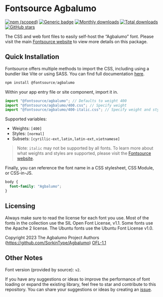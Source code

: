 # Fontsource Agbalumo

[![npm (scoped)](https://img.shields.io/npm/v/@fontsource/agbalumo?color=brightgreen)](https://www.npmjs.com/package/@fontsource/agbalumo) [![Generic badge](https://img.shields.io/badge/fontsource-passing-brightgreen)](https://github.com/fontsource/fontsource) [![Monthly downloads](https://badgen.net/npm/dm/@fontsource/agbalumo)](https://github.com/fontsource/fontsource) [![Total downloads](https://badgen.net/npm/dt/@fontsource/agbalumo)](https://github.com/fontsource/fontsource) [![GitHub stars](https://img.shields.io/github/stars/fontsource/fontsource.svg?style=social&label=Star)](https://github.com/fontsource/fontsource/stargazers)

The CSS and web font files to easily self-host the “Agbalumo” font. Please visit the main [Fontsource website](https://fontsource.org/fonts/agbalumo) to view more details on this package.

## Quick Installation

Fontsource offers multiple methods to import the CSS, including using a bundler like Vite or using SASS. You can find full documentation [here](https://fontsource.org/docs/getting-started/introduction).

```javascript
npm install @fontsource/agbalumo
```

Within your app entry file or site component, import it in.

```javascript
import "@fontsource/agbalumo"; // Defaults to weight 400
import "@fontsource/agbalumo/400.css"; // Specify weight
import "@fontsource/agbalumo/400-italic.css"; // Specify weight and style
```

Supported variables:
- Weights: `[400]`
- Styles: `[normal]`
- Subsets: `[cyrillic-ext,latin,latin-ext,vietnamese]`

> Note: `italic` may not be supported by all fonts. To learn more about what weights and styles are supported, please visit the [Fontsource website](https://fontsource.org/fonts/agbalumo).

Finally, you can reference the font name in a CSS stylesheet, CSS Module, or CSS-in-JS.

```css
body {
  font-family: "Agbalumo";
}
```

## Licensing
Always make sure to read the license for each font you use. Most of the fonts in the collection use the SIL Open Font License, v1.1. Some fonts use the Apache 2 license. The Ubuntu fonts use the Ubuntu Font License v1.0.

Copyright 2023 The Agbalumo Project Authors (https://github.com/SorkinType/Agbalumo)
[OFL-1.1](http://scripts.sil.org/OFL)

## Other Notes
Font version (provided by source): `v2`.

If you have any suggestions or ideas to improve the performance of font loading or expand the existing library, feel free to star and contribute to this repository. You can share your suggestions or ideas by creating an [issue](https://github.com/fontsource/fontsource/issues).
